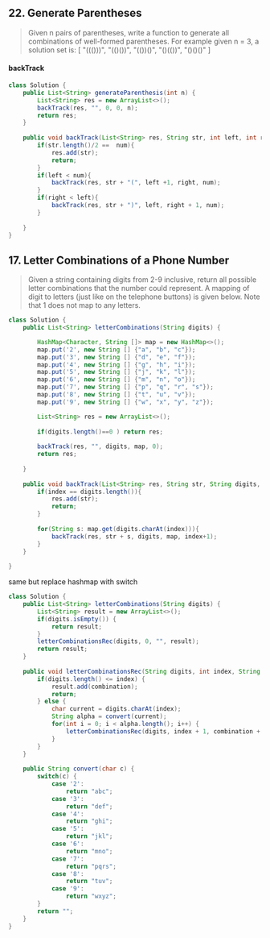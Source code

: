 ## 22. Generate Parentheses

> Given n pairs of parentheses, write a function to generate all combinations of well-formed parentheses.
For example
> given n = 3, a solution set is:
>[
>   "((()))",
>   "(()())",
>   "(())()",
>   "()(())",
>   "()()()"
> ]

#### backTrack
```java
class Solution {
    public List<String> generateParenthesis(int n) {
        List<String> res = new ArrayList<>();
        backTrack(res, "", 0, 0, n);
        return res;
    }
    
    public void backTrack(List<String> res, String str, int left, int right, int num){
        if(str.length()/2 ==  num){
            res.add(str);
            return;
        }
        if(left < num){
            backTrack(res, str + "(", left +1, right, num);
        }
        if(right < left){
            backTrack(res, str + ")", left, right + 1, num);
        }
        
    }
}
```


## 17. Letter Combinations of a Phone Number

> Given a string containing digits from 2-9 inclusive, return all possible letter combinations that the number could represent.
> A mapping of digit to letters (just like on the telephone buttons) is given below. Note that 1 does not map to any letters.

```java
class Solution {
    public List<String> letterCombinations(String digits) {

        HashMap<Character, String []> map = new HashMap<>();
        map.put('2', new String [] {"a", "b", "c"});
        map.put('3', new String [] {"d", "e", "f"});
        map.put('4', new String [] {"g", "h", "i"});
        map.put('5', new String [] {"j", "k", "l"});
        map.put('6', new String [] {"m", "n", "o"});
        map.put('7', new String [] {"p", "q", "r", "s"});
        map.put('8', new String [] {"t", "u", "v"});
        map.put('9', new String [] {"w", "x", "y", "z"});

        List<String> res = new ArrayList<>();
        
        if(digits.length()==0 ) return res;
        
        backTrack(res, "", digits, map, 0);
        return res;
            
    }
    
    public void backTrack(List<String> res, String str, String digits, HashMap<Character, String []> map, int index){
        if(index == digits.length()){
            res.add(str);
            return;
        }
        
        for(String s: map.get(digits.charAt(index))){
            backTrack(res, str + s, digits, map, index+1);
        }
    }
    
}
```

same but replace hashmap with switch

```java
class Solution {
    public List<String> letterCombinations(String digits) {
        List<String> result = new ArrayList<>();
        if(digits.isEmpty()) {
            return result;
        }
        letterCombinationsRec(digits, 0, "", result);
        return result;
    }
    
    public void letterCombinationsRec(String digits, int index, String combination, List<String> result) {
        if(digits.length() <= index) {
            result.add(combination);
            return;
        } else {
            char current = digits.charAt(index);
            String alpha = convert(current);
            for(int i = 0; i < alpha.length(); i++) {
                letterCombinationsRec(digits, index + 1, combination + alpha.charAt(i), result);
            }
        }
    }
    
    public String convert(char c) {
        switch(c) {
            case '2':
                return "abc";
            case '3':
                return "def";
            case '4':
                return "ghi";
            case '5':
                return "jkl";
            case '6':
                return "mno";
            case '7':
                return "pqrs";
            case '8':
                return "tuv";
            case '9':
                return "wxyz";
        }
        return "";
    }
}
```